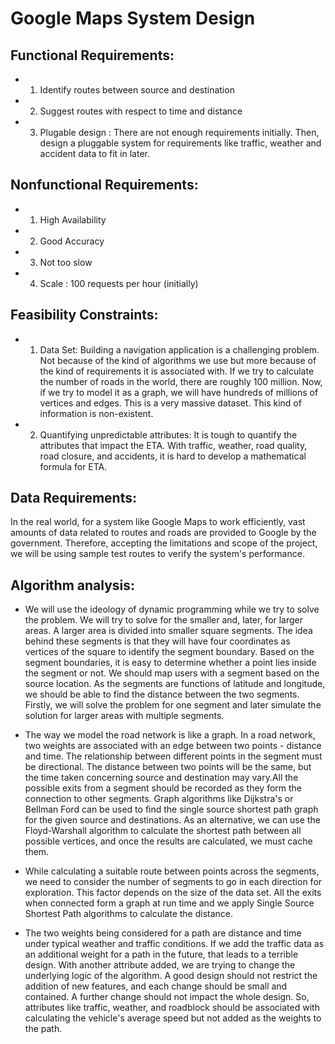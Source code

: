 # Google Maps System Design

## Functional Requirements:

* 1. Identify routes between source and destination
* 2. Suggest routes with respect to time and distance
* 3. Plugable design : There are not enough requirements initially. Then, design a pluggable system for requirements like traffic, weather and accident data to fit in later.


## Nonfunctional Requirements:

* 1. High Availability
* 2. Good Accuracy
* 3. Not too slow
* 4. Scale : 100 requests per hour (initially)


## Feasibility Constraints:
* 1. Data Set: Building a navigation application is a challenging problem. Not because of the kind of algorithms we use but more because of the kind of requirements it is associated with. If we try to calculate the number of roads in the world, there are roughly 100 million. Now, if we try to model it as a graph, we will have hundreds of millions of vertices and edges. This is a very massive dataset. This kind of information is non-existent.

* 2. Quantifying unpredictable attributes: It is tough to quantify the attributes that impact the ETA. With traffic, weather, road quality, road closure, and accidents, it is hard to develop a mathematical formula for ETA.


## Data Requirements: 
In the real world, for a system like Google Maps to work efficiently, vast amounts of data related to routes and roads are provided to Google by the government. Therefore, accepting the limitations and scope of the project, we will be using sample test routes to verify the system's performance.


## Algorithm analysis: 
* We will use the ideology of dynamic programming while we try to solve the problem. We will try to solve for the smaller and, later, for larger areas. A larger area is divided into smaller square segments. The idea behind these segments is that they will have four coordinates as vertices of the square to identify the segment boundary. Based on the segment boundaries, it is easy to determine whether a point lies inside the segment or not. We should map users with a segment based on the source location. As the segments are functions of latitude and longitude, we should be able to find the distance between the two segments. Firstly, we will solve the problem for one segment and later simulate the solution for larger areas with multiple segments.

* The way we model the road network is like a graph. In a road network, two weights are associated with an edge between two points - distance and time. The relationship between different points in the segment must be directional. The distance between two points will be the same, but the time taken concerning source and destination may vary.All the possible exits from a segment should be recorded as they form the connection to other segments. Graph algorithms like Dijkstra's or Bellman Ford can be used to find the single source shortest path graph for the given source and destinations. As an alternative, we can use the Floyd-Warshall algorithm to calculate the shortest path between all possible vertices, and once the results are calculated, we must cache them. 

* 	While calculating a suitable route between points across the segments, we need to consider the number of segments to go in each direction for exploration. This factor depends on the size of the data set. All the exits when connected form a graph at run time and we apply Single Source Shortest Path algorithms to calculate the distance.

* The two weights being considered for a path are distance and time under typical weather and traffic conditions. If we add the traffic data as an additional weight for a path in the future, that leads to a terrible design. With another attribute added, we are trying to change the underlying logic of the algorithm. A good design should not restrict the addition of new features, and each change should be small and contained. A further change should not impact the whole design. So, attributes like traffic, weather, and roadblock should be associated with calculating the vehicle's average speed but not added as the weights to the path.


